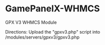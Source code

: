 GamePanelX-WHMCS
================

GPX V3 WHMCS Module

Directions: Upload the "gpxv3.php" script into <whmcs install>/modules/servers/gpxv3/gpxv3.php
